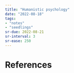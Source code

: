 ```yaml
---
title: "Humanistic psychology"
date: "2022-08-18"
tags:
- "notes"
- "seedlings"
sr-due: 2022-08-21
sr-interval: 3
sr-ease: 250
---
```




# References